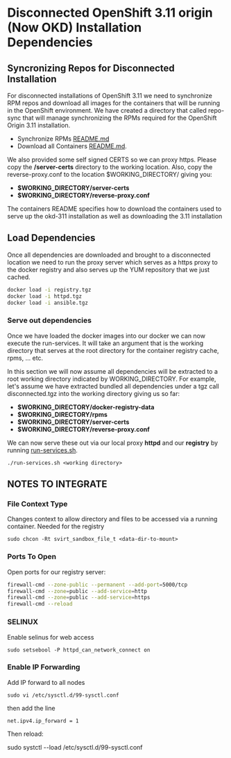 # Disconnected OpenShift 3.11 origin (Now OKD) Installation Dependencies

## Syncronizing Repos for Disconnected Installation

For disconnected installations of OpenShift 3.11 we need to synchronize RPM repos and download all images for the containers that will be running in the OpenShift environment.  We have created a directory that called repo-sync that will manage synchronizing the RPMs required for the OpenShift Origin 3.11 installation.

* Synchronize RPMs [README.md](./repo-sync/README.md)
* Download all Containers [README.md](./containers/README.md).

We also provided some self signed CERTS so we can proxy https.  Please copy the **/server-certs** directory to the working location.  Also, copy the reverse-proxy.conf to the location $WORKING_DIRECTORY/ giving you:

* **$WORKING_DIRECTORY/server-certs**
* **$WORKING_DIRECTORY/reverse-proxy.conf**

The containers README specifies how to download the containers used to serve up the okd-311 installation as well as downloading the 3.11 installation

## Load Dependencies

Once all dependencies are downloaded and brought to a disconnected location we need to run the proxy server which serves as a https proxy to the docker registry and also serves up the YUM repository that we just cached.

```bash
docker load -i registry.tgz
docker load -i httpd.tgz
docker load -i ansible.tgz
```

### Serve out dependencies

Once we have loaded the docker images into our docker we can now execute the run-services.  It will take an argument that is the working directory that serves at the root directory for the container registry cache, rpms, ... etc.

In this section we will now assume all dependencies will be extracted to a root working directory indicated by WORKING_DIRECTORY.  For example, let's assume we have extracted bundled all dependencies under a tgz call disconnected.tgz into the working directory giving us so far:

* **$WORKING_DIRECTORY/docker-registry-data**
* **$WORKING_DIRECTORY/rpms**
* **$WORKING_DIRECTORY/server-certs**
* **$WORKING_DIRECTORY/reverse-proxy.conf**

We can now serve these out via our local proxy **httpd** and our **registry** by running [run-services.sh](./run-services.sh).

`./run-services.sh <working directory>`


## NOTES TO INTEGRATE

### File Context Type

Changes context to allow directory and files to be accessed via a running container.  Needed for the registry

`sudo chcon -Rt svirt_sandbox_file_t <data-dir-to-mount>`

### Ports To Open

Open ports for our registry server:

```bash
firewall-cmd --zone-public --permanent --add-port=5000/tcp
firewall-cmd --zone=public --add-service=http
firewall-cmd --zone=public --add-service=https
firewall-cmd --reload
```

### SELINUX

Enable selinus for web access

`sudo setsebool -P httpd_can_network_connect on`

### Enable IP Forwarding

Add IP forward to all nodes

`sudo vi /etc/sysctl.d/99-sysctl.conf`

then add the line

`net.ipv4.ip_forward = 1`

Then reload:

sudo systctl --load /etc/sysctl.d/99-sysctl.conf
